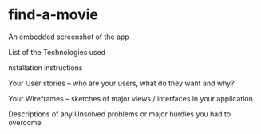 # find-a-movie

An embedded screenshot of the app

List of the Technologies used

 nstallation instructions

Your User stories – who are your users, what do they want and why?

Your Wireframes – sketches of major views / interfaces in your application

Descriptions of any Unsolved problems or major hurdles you had to overcome
